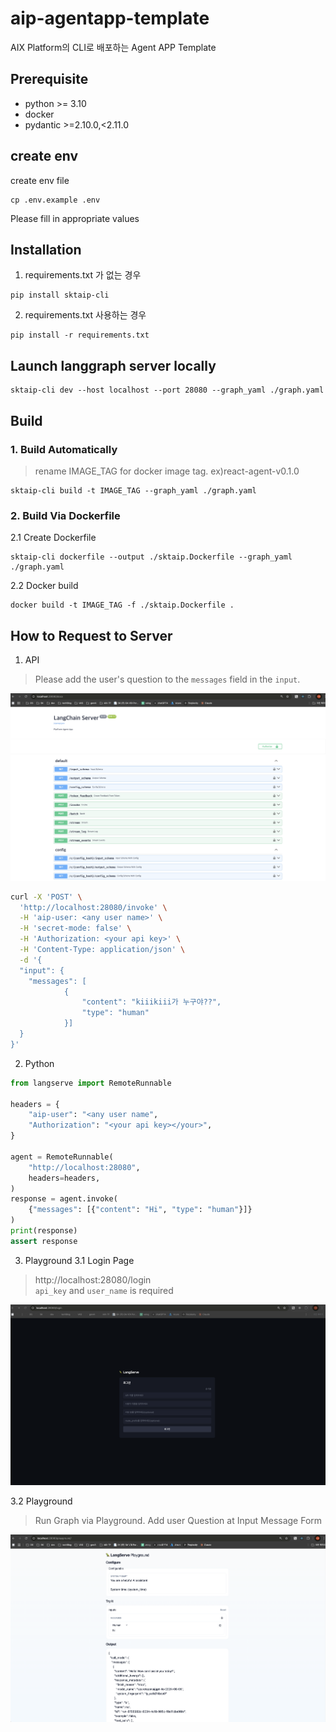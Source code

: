 # aip-agentapp-template
AIX Platform의 CLI로 배포하는 Agent APP Template

## Prerequisite
- python >= 3.10
- docker
- pydantic >=2.10.0,<2.11.0

## create env
create env file
```
cp .env.example .env
```
Please fill in appropriate values

## Installation
1. requirements.txt 가 없는 경우
```
pip install sktaip-cli
```
2. requirements.txt 사용하는 경우
```
pip install -r requirements.txt
```

## Launch langgraph server locally
```
sktaip-cli dev --host localhost --port 28080 --graph_yaml ./graph.yaml
```
## Build 

### 1. Build Automatically
> rename IMAGE_TAG for docker image tag. ex)react-agent-v0.1.0
```
sktaip-cli build -t IMAGE_TAG --graph_yaml ./graph.yaml
```

### 2. Build Via Dockerfile
2.1 Create Dockerfile
```
sktaip-cli dockerfile --output ./sktaip.Dockerfile --graph_yaml ./graph.yaml
```
2.2 Docker build
```
docker build -t IMAGE_TAG -f ./sktaip.Dockerfile .
```

## How to Request to Server
1. API 

> Please add the user's question to the `messages` field in the `input`.

![Swagger UI](./static/swagger.png)

```bash
curl -X 'POST' \
  'http://localhost:28080/invoke' \
  -H 'aip-user: <any user name>' \
  -H 'secret-mode: false' \
  -H 'Authorization: <your api key>' \
  -H 'Content-Type: application/json' \
  -d '{
  "input": {
    "messages": [
            {
                "content": "kiiikiii가 누구야??",
                "type": "human"
            }]
  }
}'
```

2. Python

```python
from langserve import RemoteRunnable

headers = {
    "aip-user": "<any user name",
    "Authorization": "<your api key></your>",
}

agent = RemoteRunnable(
    "http://localhost:28080",
    headers=headers,
)
response = agent.invoke(
    {"messages": [{"content": "Hi", "type": "human"}]}
)
print(response)
assert response

```

3. Playground
3.1 Login Page
> http://localhost:28080/login \
`api_key` and `user_name` is required

![Login UI](./static/playground_login.png)

3.2 Playground

> Run Graph via Playground. Add user Question at Input Message Form

![Run UI](./static/playground_run.png)